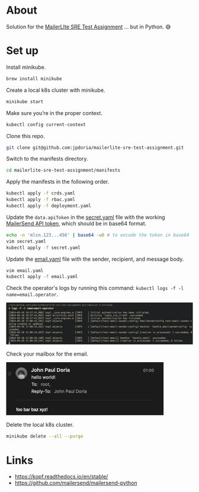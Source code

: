 # About

Solution for the [MailerLIte SRE Test Assignment](https://gist.github.com/robgordon89/ea290c6f4dec89aab1cd8c2ebb9edfe8) ... but in Python. 😅

# Set up

Install minikube.

```bash
brew install minikube
```
Create a local k8s cluster with minikube.

```bash
minikube start
```

Make sure you’re in the proper context.

```bash
kubectl config current-context
```

Clone this repo.

```bash
git clone git@github.com:jpdoria/mailerlite-sre-test-assignment.git
```

Switch to the manifests directory.

```bash
cd mailerlite-sre-test-assignment/manifests
```

Apply the manifests in the following order.

```bash
kubectl apply -f crds.yaml
kubectl apply -f rbac.yaml
kubectl apply -f deployment.yaml
```

Update the `data.apiToken` in the [secret.yaml](manifests/secret.yaml) file with the working [MailerSend API token](https://www.mailersend.com/help/managing-api-tokens), which should be in base64 format.

```bash
echo -n 'mlsn.123...456' | base64 -w0 # to encode the token in base64
vim secret.yaml
kubectl apply -f secret.yaml
```

Update the [email.yaml](manifests/email.yaml) file with the sender, recipient, and message body.

```bash
vim email.yaml
kubectl apply -f email.yaml
```

Check the operator's logs by running this command: `kubectl logs -f -l name=email.operator`.

![image](img/0.jpeg)

Check your mailbox for the email.

![image](img/1.jpeg)

Delete the local k8s cluster.

```bash
minikube delete --all --purge
```

# Links
- https://kopf.readthedocs.io/en/stable/
- https://github.com/mailersend/mailersend-python